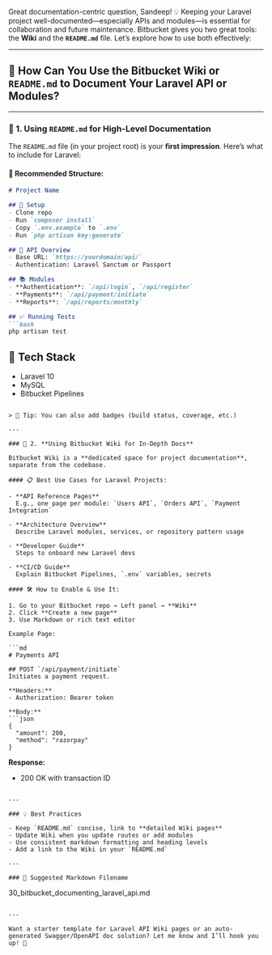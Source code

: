Great documentation-centric question, Sandeep! 💡 Keeping your Laravel project well-documented—especially APIs and modules—is essential for collaboration and future maintenance. Bitbucket gives you two great tools: the **Wiki** and the **`README.md`** file. Let’s explore how to use both effectively:

---

## 📝 How Can You Use the Bitbucket Wiki or `README.md` to Document Your Laravel API or Modules?

---

### 📄 1. **Using `README.md` for High-Level Documentation**

The `README.md` file (in your project root) is your **first impression**. Here’s what to include for Laravel:

#### 📌 Recommended Structure:

```md
# Project Name

## 🔧 Setup
- Clone repo
- Run `composer install`
- Copy `.env.example` to `.env`
- Run `php artisan key:generate`

## 🚀 API Overview
- Base URL: `https://yourdomain/api/`
- Authentication: Laravel Sanctum or Passport

## 📚 Modules
- **Authentication**: `/api/login`, `/api/register`
- **Payments**: `/api/payment/initiate`
- **Reports**: `/api/reports/monthly`

## ✅ Running Tests
```bash
php artisan test
```

## 🧪 Tech Stack
- Laravel 10
- MySQL
- Bitbucket Pipelines
```

> 🧠 Tip: You can also add badges (build status, coverage, etc.)

---

### 📘 2. **Using Bitbucket Wiki for In-Depth Docs**

Bitbucket Wiki is a **dedicated space for project documentation**, separate from the codebase.

#### 📋 Best Use Cases for Laravel Projects:

- **API Reference Pages**  
  E.g., one page per module: `Users API`, `Orders API`, `Payment Integration`

- **Architecture Overview**  
  Describe Laravel modules, services, or repository pattern usage

- **Developer Guide**  
  Steps to onboard new Laravel devs

- **CI/CD Guide**  
  Explain Bitbucket Pipelines, `.env` variables, secrets

#### 🛠️ How to Enable & Use It:

1. Go to your Bitbucket repo → Left panel → **Wiki**
2. Click **Create a new page**
3. Use Markdown or rich text editor

Example Page:

```md
# Payments API

## POST `/api/payment/initiate`
Initiates a payment request.

**Headers:**
- Authorization: Bearer token

**Body:**
```json
{
  "amount": 200,
  "method": "razorpay"
}
```

**Response:**
- 200 OK with transaction ID
```

---

### 💡 Best Practices

- Keep `README.md` concise, link to **detailed Wiki pages**
- Update Wiki when you update routes or add modules
- Use consistent markdown formatting and heading levels
- Add a link to the Wiki in your `README.md`

---

### 📁 Suggested Markdown Filename

```
30_bitbucket_documenting_laravel_api.md
```

---

Want a starter template for Laravel API Wiki pages or an auto-generated Swagger/OpenAPI doc solution? Let me know and I’ll hook you up! 🚀